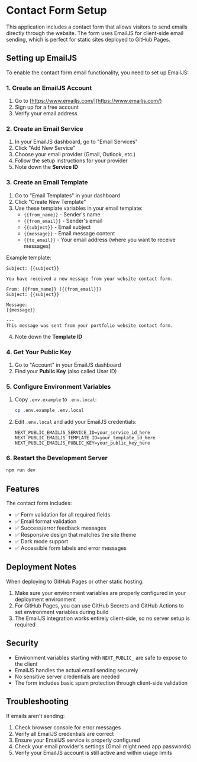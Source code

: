 # Contact Form Setup

This application includes a contact form that allows visitors to send emails directly through the website. The form uses EmailJS for client-side email sending, which is perfect for static sites deployed to GitHub Pages.

## Setting up EmailJS

To enable the contact form email functionality, you need to set up EmailJS:

### 1. Create an EmailJS Account
1. Go to [https://www.emailjs.com/](https://www.emailjs.com/)
2. Sign up for a free account
3. Verify your email address

### 2. Create an Email Service
1. In your EmailJS dashboard, go to "Email Services"
2. Click "Add New Service"
3. Choose your email provider (Gmail, Outlook, etc.)
4. Follow the setup instructions for your provider
5. Note down the **Service ID**

### 3. Create an Email Template
1. Go to "Email Templates" in your dashboard
2. Click "Create New Template"
3. Use these template variables in your email template:
   - `{{from_name}}` - Sender's name
   - `{{from_email}}` - Sender's email
   - `{{subject}}` - Email subject
   - `{{message}}` - Email message content
   - `{{to_email}}` - Your email address (where you want to receive messages)

Example template:
```
Subject: {{subject}}

You have received a new message from your website contact form.

From: {{from_name}} ({{from_email}})
Subject: {{subject}}

Message:
{{message}}

---
This message was sent from your portfolio website contact form.
```

4. Note down the **Template ID**

### 4. Get Your Public Key
1. Go to "Account" in your EmailJS dashboard
2. Find your **Public Key** (also called User ID)

### 5. Configure Environment Variables
1. Copy `.env.example` to `.env.local`:
   ```bash
   cp .env.example .env.local
   ```

2. Edit `.env.local` and add your EmailJS credentials:
   ```
   NEXT_PUBLIC_EMAILJS_SERVICE_ID=your_service_id_here
   NEXT_PUBLIC_EMAILJS_TEMPLATE_ID=your_template_id_here
   NEXT_PUBLIC_EMAILJS_PUBLIC_KEY=your_public_key_here
   ```

### 6. Restart the Development Server
```bash
npm run dev
```

## Features

The contact form includes:
- ✅ Form validation for all required fields
- ✅ Email format validation
- ✅ Success/error feedback messages
- ✅ Responsive design that matches the site theme
- ✅ Dark mode support
- ✅ Accessible form labels and error messages

## Deployment Notes

When deploying to GitHub Pages or other static hosting:
1. Make sure your environment variables are properly configured in your deployment environment
2. For GitHub Pages, you can use GitHub Secrets and GitHub Actions to set environment variables during build
3. The EmailJS integration works entirely client-side, so no server setup is required

## Security

- Environment variables starting with `NEXT_PUBLIC_` are safe to expose to the client
- EmailJS handles the actual email sending securely
- No sensitive server credentials are needed
- The form includes basic spam protection through client-side validation

## Troubleshooting

If emails aren't sending:
1. Check browser console for error messages
2. Verify all EmailJS credentials are correct
3. Ensure your EmailJS service is properly configured
4. Check your email provider's settings (Gmail might need app passwords)
5. Verify your EmailJS account is still active and within usage limits